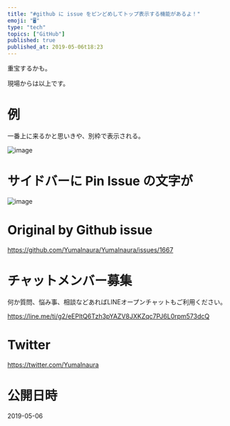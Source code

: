 ```yaml
---
title: "#github に issue をピンどめしてトップ表示する機能があるよ！"
emoji: "🖥"
type: "tech"
topics: ["GitHub"]
published: true
published_at: 2019-05-06t18:23
---
```


重宝するかも。

現場からは以上です。

# 例

一番上に来るかと思いきや、別枠で表示される。

![image](https://user-images.githubusercontent.com/13635059/57211045-d87bdc00-7019-11e9-9c8b-b84465612fb5.png)

# サイドバーに Pin Issue の文字が


![image](https://user-images.githubusercontent.com/13635059/57211044-d74aaf00-7019-11e9-857d-564bd964a3a1.png)


# Original by Github issue

https://github.com/YumaInaura/YumaInaura/issues/1667








<!-- Update From Qiita API -->

# チャットメンバー募集


何か質問、悩み事、相談などあればLINEオープンチャットもご利用ください。

https://line.me/ti/g2/eEPltQ6Tzh3pYAZV8JXKZqc7PJ6L0rpm573dcQ





# Twitter


https://twitter.com/YumaInaura


<!-- Update From Qiita API -->



# 公開日時

2019-05-06
